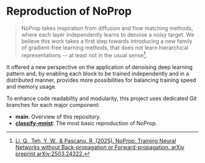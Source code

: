 # Reproduction of NoProp

> NoProp takes inspiration from diffusion and flow matching methods, where each layer independently learns to denoise a noisy target. We believe this work takes a first step towards introducing a new family of gradient-free learning methods, that does not learn hierarchical representations -- at least not in the usual sense[^1].

It offered a new perspective on the application of denoising deep learning pattern and, by enabling each block to be trained independently and in a distributed manner, provides more possibilities for balancing training speed and memory usage.

To enhance code readability and modularity, this project uses dedicated Git branches for each major component:

- **main**: Overview of this repository.
- [**classify-mnist**](https://github.com/QidiLiu/NoProp_Reproduction/tree/classify-mnist): The most basic reproduction of NoProp.

[^1]: [Li, Q., Teh, Y. W., & Pascanu, R. (2025). NoProp: Training Neural Networks without Back-propagation or Forward-propagation. arXiv preprint arXiv:2503.24322.](https://arxiv.org/abs/2503.24322v1)
